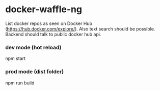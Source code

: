 # docker-waffle-ng

List docker repos as seen on Docker Hub (https://hub.docker.com/explore/). Also text search should be possible. Backend should talk to public docker hub api.

### dev mode (hot reload)
npm start

### prod mode (dist folder)
npm run build

